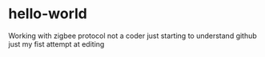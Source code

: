 # hello-world
Working with zigbee protocol
not a coder
just starting to understand github
just my fist attempt at editing
